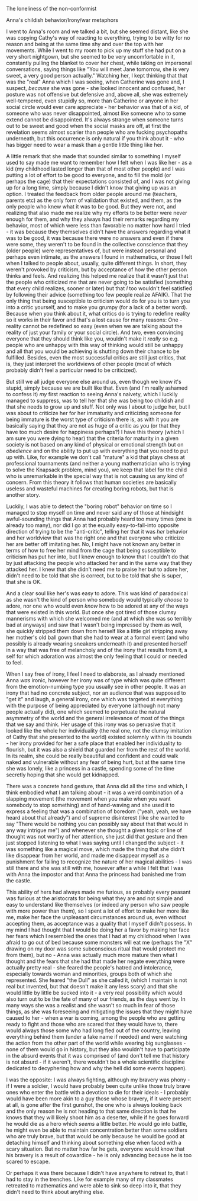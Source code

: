 The loneliness of the non-conformist

Anna's childish behavior/Irony/war metaphors

I went to Anna's room and we talked a bit, but she seemed distant, like she was copying Cathy's way of reacting to everything, trying to be witty for no reason and being at the same time shy and over the top with her movements. While I went to my room to pick up my stuff she had put on a very short nightgown, but she seemed to be very uncomfortable in it, constantly pulling the blanket to cover her chest, while taking on impersonal conversations, saying things like "You will meet Jane tomorrow, she is very sweet, a very good person actually." Watching her, I kept thinking that that was the "real" Anna which I was seeing, when Catherine was gone and, I suspect, *because* she was gone - she looked innocent and confused, her posture was not offensive but defensive and, above all, she was extremely well-tempered, even stupidly so, more than Catherine or anyone in her social circle would ever care appreciate - her behavior was that of a kid, of someone who was never disappointed, almost like someone who to some extend cannot be disappointed. It's always strange when someone turns out to be sweet and good when the social masks are off, at first the revelation seems almost scarier than people who are fucking psychopaths underneath, but this occurrence is only natural if you think about it - who has bigger need to wear a mask than a gentle little thing like her.

A little remark that she made that sounded similar to something I myself used to say made me want to remember how I felt when I was like her - as a kid (my childhood lasted longer than that of most other people) and I was putting a lot of effort to be good to everyone, and to fill the mold (or perhaps the cage) that their expectations consisted of, and I was not giving up for a long time, simply because I didn't know that giving up was an option. I treated the feedback from older people around me (teachers, parents etc) as the only form of validation that existed, and them, as the only people who knew what it was to be good. But they were not, and realizing that also made me realize why my efforts to be better were never enough for them, and why they always had their remarks regarding my behavior, most of which were less than favorable no matter how hard I tried - it was because they themselves didn't have the answers regarding what it was to be good, it was because there were no answers and even if there were some, they weren't to be found in the collective conscience that they (older people) were representatives of, but were instead personal and perhaps even intimate, as the answers I found in mathematics, or those I felt when I talked to people about, usually, quite different things. In short, they weren't provoked by criticism, but by acceptance of how the other person thinks and feels. And realizing this helped me realize that it wasn't just that the people who criticized me that are never going to be satisfied (something that every child realizes, sooner or later) but that *I* too wouldn't feel satisfied by following their advice (something too few people realize AFAIK). That the only thing that being susceptible to criticism would do for you is to turn you into a critic yourself, and to make you grumpy (for a lack of a better word). Because when you think about it, what critics do is trying to redefine reality so it works in their favor and that's a lost cause for many reasons: One - reality cannot be redefined so easy (even when we are talking about the reality of just your family or your social circle). And two, even convincing everyone that they should think like you, wouldn't make it *really* so e.g. people who are unhappy with this way of thinking would still be unhappy and all that you would be achieving is shutting down their chance to be fulfilled. Besides, even the most successful critics are still just critics, that is, they just interpret the worldviews of other people (most of which probably didn't feel a particular need to be criticized). 

But still we all judge everyone else around us, even though we know it's stupid, simply because we are built like that. Even (and I'm really ashamed to confess it) *my* first reaction to seeing Anna's naivety, which I luckily managed to suppress, was to tell her that she was being too childish and that she needs to grow up and stuff. Not only was I about to judge her, but I was about to criticize her for her immaturity and criticizing someone for being immature is the worst type of criticism there is, as with it you are basically saying that they are not as huge of a critic as you (or that they have too much desire for happiness perhaps?) I have this theory (which I am sure you were dying to hear) that the criteria for maturity in a given society is not based on any kind of physical or emotional strength but on *obedience* and on the ability to put up with everything that you need to put up with. Like, for example we don't call "mature" a kid that plays chess at professional tournaments (and neither a young mathematician who is trying to solve the Knapsack problem, mind you), we keep that label for the child who is unremarkable in the special way that is not causing us any kind of concern. From this theory it follows that human societies are basically useless and wasteful machines for creating boring robots, but that is another story.

Luckily, I was able to detect the "boring robot" behavior on time so I managed to stop myself on time and never said any of those at hindsight awful-sounding things that Anna had probably heard too many times (one is already too many), nor did I go at the equally easy-to-fall-into opposite direction of trying to be the "anti-critic", telling her that it was *her* behavior and her worldview that was the right one and that everyone who criticize her are better off imitating her. No, I might have not known any better in terms of how to free her mind from the cage that being susceptible to criticism has put her into, but I knew enough to know that I couldn't do that by just attacking the people who attacked her and in the same way that they attacked her. I knew that she didn't need me to praise her but to adore her, didn't need to be told that she is correct, but to be told that she is super, that she is OK.

And a clear soul like her's was easy to adore. This was kind of paradoxical as she wasn't the kind of person who somebody would typically *choose* to adore, nor one who would even *know* how to be adored at any of the ways that were existed in this world. But once she got tired of those clumsy mannerisms with which she welcomed me (and at which she was so terribly bad at anyways) and saw that I wasn't being impressed by them as well, she quickly stripped them down from herself like a little girl stripping away her mother's old ball gown that she had to wear at a formal event (and who possibly is already wearing sneakers underneath it) and presented herself in a way that was free of melancholy and of the irony that results from it, a self for which adoration was almost the only feeling that I could or needed to feel.

When I say free of irony, I feel I need to elaborate, as I already mentioned Anna *was* ironic, however her irony was of type which was quite different from the emotion-numbing type you usually see in other people. It was an irony that had no concrete subject, nor an audience that was supposed to "get it" and laugh, a general irony, one which was targeted at everything with the purpose of being appreciated by everyone (although not many people actually did), one which seemed to perpetuate the natural asymmetry of the world and the general irrelevance of most of the things that we say and think. Her usage of this irony was so pervasive that it looked like the whole her individuality (the real one, not the clumsy imitation of Cathy that she presented to the world) existed solemnly within its bounds - her irony provided for her a safe place that enabled her individuality to flourish, but it was also a shield that guarded her from the rest of the world. In its realm, she could be really beautiful and confident and could walk naked and vulnerable without any fear of being hurt, but at the same time she was lonely, like a princess in a castle, spending some of the time secretly hoping that she would get kidnapped.

There was a concrete hand gesture, that Anna did all the time and which, I think embodied what I am talking about - it was a weird combination of a slapping movement (the movement when you make when you want somebody to stop something) and of hand-waving and she used it to express a feeling that was a combination of boredom ("yeah, yeah, we have heard about that already") and of supreme disinterest (like she wanted to say "There would be nothing you can possibly say about that that would in any way intrigue me") and whenever she thought a given topic or line of thought was not worthy of her attention, she just did that gesture and then just stopped listening to what I was saying until I changed the subject - it was something like a magical move, which made the thing that she didn't like disappear from her world, and made me disappear myself as a punishment for failing to recognize the nature of her magical abilities - I was still there and she was still with me, however after a while I felt that I was with Anna the impostor and that Anna the princess had banished me from the castle.

This ability of hers had always made me furious, as probably every peasant was furious at the aristocrats for being what they are and not simple and easy to understand like themselves (or indeed any person who saw people with more power than them), so I spent a lot of effort to make her more like me, make her face the unpleasant circumstances around us, even without accepting them, as acceptance was a quality that I myself didn't possess. In my mind I had thought that I would be doing her a favor by making her face her fears which I resembled the ones that I had at my childhood when I was afraid to go out of bed because some monsters will eat me (perhaps the "X" drawing on my door was some subconscious ritual that would protect me from them), but no - Anna was actually much more mature then what I thought and the fears that she had that made her negate everything were actually pretty real - she feared the people's hatred and intolerance, especially towards woman and minorities, groups both of which she represented. She feared "the Dull" as she called it, (which I maintain is not real but invented, but that doesn't make it any less scary) and that she would little by little be sucked into it - a very real possibility which would also turn out to be the fate of many of our friends, as the days went by. In many ways she was a realist and she wasn't so much in fear of those things, as she was foreseeing and mitigating the issues that they might have caused to her - when a war is coming, among the people who are getting ready to fight and those who are scared that they would have to, there would  always those some who had long fled out of the country, leaving everything behind them (under a fake name if needed) and were watching the action from the other part of the world while wearing big sunglasses - none of them would go in history, but they also wouldn't have to participate in the absurd events that it was comprised of (and don't tell me that history is not absurd - if it weren't, there wouldn't be a whole scientific discipline dedicated to decyphering how and why the hell did some events happen).

I was the opposite: I was always fighting, although my bravery was phony - if I were a soldier, I would have probably been quite unlike those truly brave ones who enter the battle with a devotion to die for their ideals - I probably would have been more akin to a guy those whose bravery, if it were present at all, is gone after the first gunshot, the one who is always looking back and the only reason he is not heading to that same direction is that he knows that they will likely shoot him as a deserter, while if he goes forward he would die as a hero which *seems* a little better. He would go into battle, he might even be able to maintain concentration better than some soldiers who are truly brave, but that would be only because he would be good at detaching himself and thinking about something else when faced with a scary situation. But no matter how far he gets, everyone would know that his bravery is a result of cowardice - he is only advancing because he is too scared to escape.

Or perhaps it was there because I didn't have anywhere to retreat *to*, that I had to stay in the trenches. Like for example many of my classmates retreated to mathematics and were able to sink so deep into it, that they didn't need to think about anything else.
